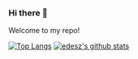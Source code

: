 ### Hi there 👋

Welcome to my repo!

[![Top Langs](https://github-readme-stats.vercel.app/api/top-langs/?username=edesz&layout=compact&theme=blue-green)](https://github.com/edesz) [![edesz's github stats](https://github-readme-stats.vercel.app/api?username=edesz&theme=blue-green)](https://github.com/edesz)
